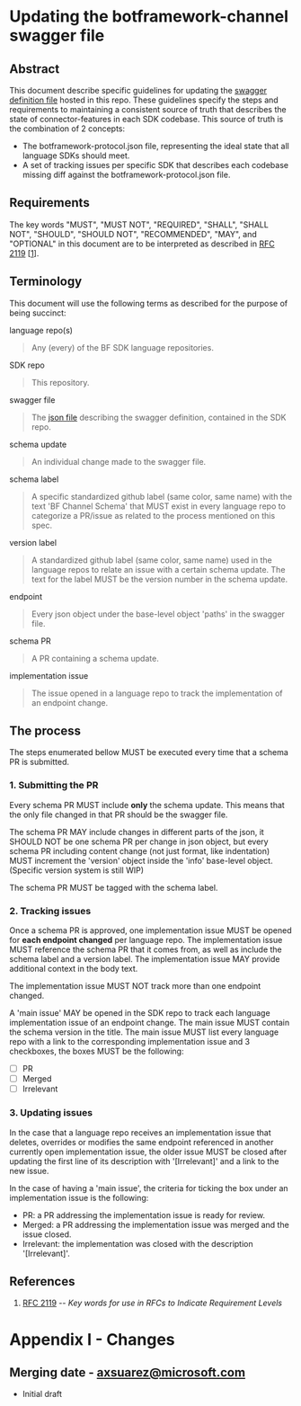 # Updating the botframework-channel swagger file

## Abstract
This document describe specific guidelines for updating the [swagger definition file](https://github.com/microsoft/botframework-sdk/blob/master/specs/botframework-protocol/botframework-channel.json) hosted in this repo. These guidelines specify the steps and requirements to maintaining a consistent source of truth that describes the state of connector-features in each SDK codebase. This source of truth is the combination of 2 concepts:
* The botframework-protocol.json file, representing the ideal state that all language SDKs should meet.
* A set of tracking issues per specific SDK that describes each codebase missing diff against the botframework-protocol.json file.

## Requirements
The key words "MUST", "MUST NOT", "REQUIRED", "SHALL", "SHALL NOT", "SHOULD", "SHOULD NOT", "RECOMMENDED", "MAY", and "OPTIONAL" in this document are to be interpreted as described in [RFC 2119](https://tools.ietf.org/html/rfc2119) [[1](#References)].

## Terminology

This document will use the following terms as described for the purpose of being succinct:

language repo(s)
> Any (every) of the BF SDK language repositories.

SDK repo
> This repository.

swagger file
> The [json file](https://github.com/microsoft/botframework-sdk/blob/master/specs/botframework-protocol/botframework-channel.json) describing the swagger definition, contained in the SDK repo.

schema update
> An individual change made to the swagger file.

schema label
> A specific standardized github label (same color, same name) with the text 'BF Channel Schema' that MUST exist in every language repo to categorize a PR/issue as related to the process mentioned on this spec.

version label
> A standardized github label (same color, same name) used in the language repos to relate an issue with a certain schema update. The text for the label MUST be the version number in the schema update.

endpoint
> Every json object under the base-level object 'paths' in the swagger file.

schema PR
> A PR containing a schema update.

implementation issue
> The issue opened in a language repo to track the implementation of an endpoint change.

## The process
The steps enumerated bellow MUST be executed every time that a schema PR is submitted.

### 1. Submitting the PR
Every schema PR MUST include **only** the schema update. This means that the only file changed in that PR should be the swagger file.

The schema PR MAY include changes in different parts of the json, it SHOULD NOT be one schema PR per change in json object, but every schema PR including content change (not just format, like indentation) MUST increment the 'version' object inside the 'info' base-level object. (Specific version system is still WIP)

The schema PR MUST be tagged with the schema label.

### 2. Tracking issues

Once a schema PR is approved, one implementation issue MUST be opened for **each endpoint changed** per language repo. The implementation issue MUST reference the schema PR that it comes from, as well as include the schema label and a version label. The implementation issue MAY provide additional context in the body text.

The implementation issue MUST NOT track more than one endpoint changed.

A 'main issue' MAY be opened in the SDK repo to track each language implementation issue of an endpoint change. The main issue MUST contain the schema version in the title. The main issue MUST list every language repo with a link to the corresponding implementation issue and 3 checkboxes, the boxes MUST be the following:
- [ ] PR
- [ ] Merged
- [ ] Irrelevant

### 3. Updating issues

In the case that a language repo receives an implementation issue that deletes, overrides or modifies the same endpoint referenced in another currently open implementation issue, the older issue MUST be closed after updating the first line of its description with '[Irrelevant]' and a link to the new issue.

In the case of having a 'main issue', the criteria for ticking the box under an implementation issue is the following:
* PR: a PR addressing the implementation issue is ready for review.
* Merged: a PR addressing the implementation issue was merged and the issue closed.
* Irrelevant: the implementation was closed with the description '[Irrelevant]'.

## References

1. [RFC 2119](https://tools.ietf.org/html/rfc2119) -- *Key words for use in RFCs to Indicate Requirement Levels*

# Appendix I - Changes

## Merging date - axsuarez@microsoft.com

* Initial draft
